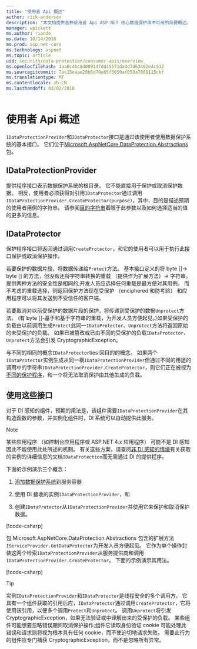 ```yaml
---
title: "使用者 Api 概述"
author: rick-anderson
description: "本文档提供各种使用者 Api ASP.NET 核心数据保护库中可用的简要概述。"
manager: wpickett
ms.author: riande
ms.date: 10/14/2016
ms.prod: asp.net-core
ms.technology: aspnet
ms.topic: article
uid: security/data-protection/consumer-apis/overview
ms.openlocfilehash: 3aa0c4bc8d009147dd15571da4d7d63402e4c512
ms.sourcegitcommit: 7ac15eaae20b6d70e65f3650af050a7880115cbf
ms.translationtype: MT
ms.contentlocale: zh-CN
ms.lasthandoff: 03/02/2018
---
```

# <a name="consumer-apis-overview"></a>使用者 Api 概述

`IDataProtectionProvider`和`IDataProtector`接口是通过该使用者使用数据保护系统的基本接口。 它们位于[Microsoft.AspNetCore.DataProtection.Abstractions](https://www.nuget.org/packages/Microsoft.AspNetCore.DataProtection.Abstractions/)包。

## <a name="idataprotectionprovider"></a>IDataProtectionProvider

提供程序接口表示数据保护系统的根目录。 它不能直接用于保护或取消保护数据。 相反，使用者必须获得对引用`IDataProtector`通过调用`IDataProtectionProvider.CreateProtector(purpose)`，其中，目的是描述预期的使用者用例的字符串。 请参阅[目的字符串](purpose-strings.md)着眼于此参数以及如何选择适当的值的更多的信息。

## <a name="idataprotector"></a>IDataProtector

保护程序接口将返回通过调用`CreateProtector`，和它的使用者可以用于执行此接口保护或取消保护操作。

若要保护的数据片段，将数据传递给`Protect`方法。 基本接口定义的将 byte []-> byte [] 的方法，但没有还将字符串转换的重载 （提供作为扩展方法）-> 字符串。 提供两种方法的安全性是相同的;开发人员应选择任何重载是最方便对其用例。 而不考虑的重载选择，则返回保护方法现在受保护 （enciphered 和防考验） 和应用程序可以将其发送到不受信任的客户端。

若要取消对以前受保护的数据片段的保护，将传递到受保护的数据`Unprotect`方法。 (有 byte []-基于和基于字符串的重载，为开发人员方便起见。)如果受保护的负载由以前调用生成`Protect`此同一`IDataProtector`、`Unprotect`方法将返回原始的未受保护的负载。 如果已被篡改或已由不同的受保护的负载`IDataProtector`、`Unprotect`方法会引发 CryptographicException。

与不同的相同的概念`IDataProtector`ties 回目的的概念。 如果两个`IDataProtector`实例生成从同一根`IDataProtectionProvider`但通过不同的用途的调用中的字符串`IDataProtectionProvider.CreateProtector`，则它们正在被视为[不同的保护程序](purpose-strings.md)，和一个将无法取消保护由其他生成的负载。

## <a name="consuming-these-interfaces"></a>使用这些接口

对于 DI 感知的组件，预期的用法是，该组件需要`IDataProtectionProvider`在其构造函数的参数，并实例化组件时，DI 系统可以自动提供此服务。

> [!NOTE]
> 某些应用程序 （如控制台应用程序或 ASP.NET 4.x 应用程序） 可能不是 DI 感知因此不能使用此处所述的机制。 有关这些方案，请查阅[非 DI 感知的情境](../configuration/non-di-scenarios.md)有关获取的实例的详细信息的文档`IDataProtection`而无需通过 DI 的提供程序。

下面的示例演示三个概念：

1. [添加数据保护系统](../configuration/overview.md)到服务容器

2. 使用 DI 接收的实例`IDataProtectionProvider`，和

3. 创建`IDataProtector`从`IDataProtectionProvider`并使用它来保护和取消保护数据。

[!code-csharp[](../using-data-protection/samples/protectunprotect.cs?highlight=26,34,35,36,37,38,39,40)]

包 Microsoft.AspNetCore.DataProtection.Abstractions 包含的扩展方法`IServiceProvider.GetDataProtector`为开发人员方便起见。 它作为单个操作封装这两个检索`IDataProtectionProvider`从服务提供商和调用`IDataProtectionProvider.CreateProtector`。 下面的示例演示其用法。

[!code-csharp[](./overview/samples/getdataprotector.cs?highlight=15)]

>[!TIP]
> 实例`IDataProtectionProvider`和`IDataProtector`是线程安全的多个调用方。 它具有一个组件获取的引用后应，`IDataProtector`通过调用`CreateProtector`，它将使用该引用，以便多个调用`Protect`和`Unprotect`。 调用`Unprotect`将引发 CryptographicException，如果无法验证或中译解出来的受保护的负载。 某些组件可能想要忽略错误期间取消保护操作;组件它读取身份验证 cookie 可能处理此错误和请求则将视为根本具有任何 cookie，而不使迫切地请求失败。 需要此行为的组件应专门捕获 CryptographicException，而不是忽略所有异常。
